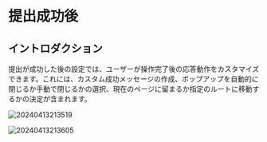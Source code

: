 # 提出成功後

## イントロダクション

提出が成功した後の設定では、ユーザーが操作完了後の応答動作をカスタマイズできます。これには、カスタム成功メッセージの作成、ポップアップを自動的に閉じるか手動で閉じるかの選択、現在のページに留まるか指定のルートに移動するかの決定が含まれます。

![20240413213519](https://static-docs.nocobase.com/20240413213519.png)

![20240413213605](https://static-docs.nocobase.com/20240413213605.png)

